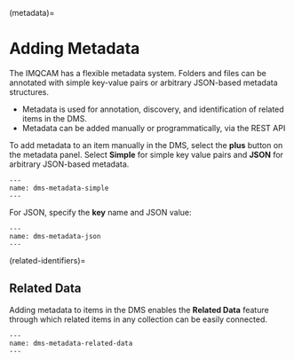 (metadata)=
# Adding Metadata

The IMQCAM has a flexible metadata system. Folders and files can be
annotated with simple key-value pairs or arbitrary JSON-based metadata
structures. 

* Metadata is used for annotation, discovery, and identification of related items
in the DMS.
* Metadata can be added manually or programmatically, via the REST API


To add metadata to an item manually in the DMS, select the **plus** button on the
metadata panel. Select **Simple** for simple key value pairs and **JSON** for
arbitrary JSON-based metadata.

```{figure} images/imqcam-metadata-simple.png
---
name: dms-metadata-simple
---
```

For JSON, specify the **key** name and JSON value:

```{figure} images/imqcam-metadata-json.png
---
name: dms-metadata-json
---
```

(related-identifiers)=
## Related Data

Adding metadata to items in the DMS enables the **Related Data** feature through
which related items in any collection can be easily connected.

```{figure} images/htmdec-metadata-related-data.png
---
name: dms-metadata-related-data
---
```
